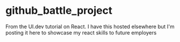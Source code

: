 # github_battle_project
From the UI.dev tutorial on React. I have this hosted elsewhere but I'm posting it here to showcase my react skills to future employers
